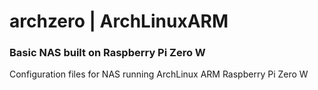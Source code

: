 # archzero | ArchLinuxARM
### Basic NAS built on Raspberry Pi Zero W
Configuration files for NAS running ArchLinux ARM Raspberry Pi Zero W
